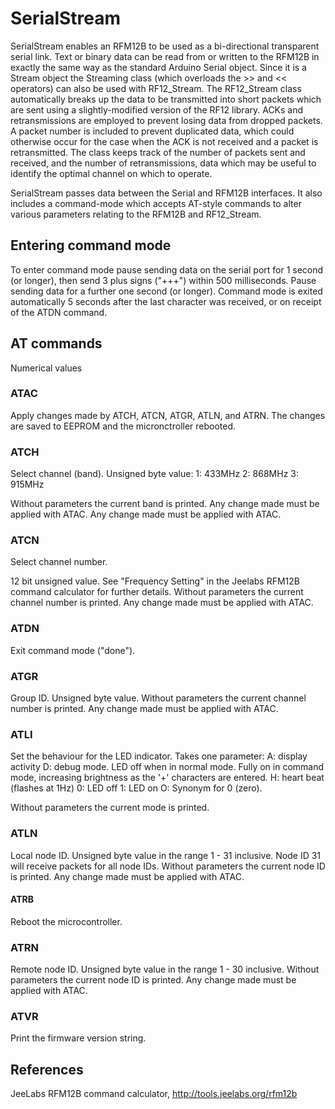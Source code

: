 # SerialStream

SerialStream enables an RFM12B to be used as a bi-directional
transparent serial link. Text or binary data can be read from or
written to the RFM12B in exactly the same way as the standard Arduino
Serial object. Since it is a Stream object the Streaming class (which
overloads the >> and << operators) can also be used with
RF12_Stream. The RF12_Stream class automatically breaks up the data to
be transmitted into short packets which are sent using a
slightly-modified version of the RF12 library. ACKs and
retransmissions are employed to prevent losing data from dropped
packets. A packet number is included to prevent duplicated data, which
could otherwise occur for the case when the ACK is not received and a
packet is retransmitted. The class keeps track of the number of
packets sent and received, and the number of retransmissions, data
which may be useful to identify the optimal channel on which to
operate.

SerialStream passes data between the Serial and RFM12B interfaces. It
also includes a command-mode which accepts AT-style commands to alter
various parameters relating to the RFM12B and RF12_Stream.

## Entering command mode

To enter command mode pause sending data on the serial port for 1
second (or longer), then send 3 plus signs ("+++") within 500
milliseconds. Pause sending data for a further one second (or
longer). Command mode is exited automatically 5 seconds after the last
character was received, or on receipt of the ATDN command.


## AT commands

Numerical values 

### ATAC
Apply changes made by ATCH, ATCN, ATGR, ATLN, and ATRN. The changes
are saved to EEPROM and the micronctroller rebooted.

### ATCH 
Select channel (band). Unsigned byte value:
  1: 433MHz
  2: 868MHz
  3: 915MHz

Without parameters the current band is printed. Any change made must
be applied with ATAC. Any change made must be applied with ATAC.

### ATCN
Select channel number. 

12 bit unsigned value. See "Frequency Setting" in the Jeelabs RFM12B
command calculator for further details. Without parameters the current
channel number is printed. Any change made must be applied with ATAC.

### ATDN
Exit command mode ("done").

### ATGR

Group ID. Unsigned byte value. Without parameters the current channel
number is printed. Any change made must be applied with ATAC.

### ATLI
Set the behaviour for the LED indicator. Takes one parameter:
  A: display activity
  D: debug mode. LED off when in normal mode. Fully on in command
  mode, increasing brightness as the '+' characters are entered.
  H: heart beat (flashes at 1Hz)
  0: LED off
  1: LED on
  O: Synonym for 0 (zero).

Without parameters the current mode is printed.

### ATLN

Local node ID. Unsigned byte value in the range 1 - 31 inclusive. Node
ID 31 will receive packets for all node IDs. Without parameters the
current node ID is printed. Any change made must be applied with ATAC.

#### ATRB

Reboot the microcontroller.

### ATRN

Remote node ID. Unsigned byte value in the range 1 - 30
inclusive. Without parameters the current node ID is printed. Any
change made must be applied with ATAC.

### ATVR
Print the firmware version string.


## References

JeeLabs RFM12B command calculator, http://tools.jeelabs.org/rfm12b
